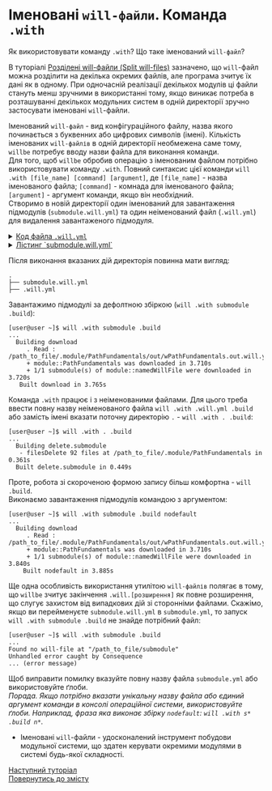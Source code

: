 # Іменовані `will-файли`. Команда `.with`  

Як використовувати команду `.with`? Що таке іменований `will-файл`?

В туторіалі [Розділені will-файли (Split will-files)](SplitWillFile.md) зазначено, що `will`-файл можна розділити на декілька окремих файлів, але програма зчитує їх дані як в одному. При одночасній реалізації декількох модулів ці файли стануть менш зручними в використанні тому, якщо виникає потреба в розташуванні декількох модульних систем в одній директорії зручно застосувати іменовані  `will`-файли.  

Іменований `will-файл` - вид конфігураційного файлу, назва якого починається з буквенних або цифрових символів (імені). Кількість іменованих `will-файлів` в одній директорії необмежена саме тому, `willbe` потребує вводу назви файла для виконання команди.  
Для того, щоб `willbe` обробив операцію з іменованим файлом потрібно використовувати команду `.with`. Повний синтаксис цієї команди `will .with [file_name] [command] [argument]`, де `[file_name]` - назва іменованого файла; `[command]` - комнада для іменованого файла; `[argument]` - аргумент команди, якщо він необхідний.   
Створимо в новій директорії один іменований для завантаження підмодулів (`submodule.will.yml`) та один неіменований файл (`.will.yml`) для видалення завантаженого підмодуля.  

<details>
    <summary><u>Код файла <code>.will.yml</code></u></summary>

```yaml
about :

  name : deleteSubmodule
  description : "To test named will-files"

path :

  fileToDelete :
      path : './.module/PathFundamentals'

step  :

  delete.submodule :
      inherit : predefined.delete
      filePath : path::fileToDelete*


build :

  delete.submodule :
      criterion :
          default : 1
      steps :
          - delete.*

```

</details>

<details>
    <summary><u>Лістинг `submodule.will.yml`</u></summary>

```yaml
about :

    name : namedWillFile
    description : "To test named will-files"
    version : 0.0.1

submodule :

    PathFundamentals : git+https:///github.com/Wandalen/wPathFundamentals.git/out/wPathFundamentals#master

build :

    download :        
      steps :
        - submodules.download
      criterion :
        default : 1

    nodefault :     
      steps :
        - submodules.download

```

</details>

Після виконання вказаних дій директорія повинна мати вигляд:  

```
.
├── submodule.will.yml
├── .will.yml

```

Завантажимо підмодулі за дефолтною збіркою (`will .with submodule .build`):

```
[user@user ~]$ will .with submodule .build
...
  Building download
     . Read : /path_to_file/.module/PathFundamentals/out/wPathFundamentals.out.will.yml
     + module::PathFundamentals was downloaded in 3.710s
     + 1/1 submodule(s) of module::namedWillFile were downloaded in 3.720s
   Built download in 3.765s

```

Команда `.with` працює і з неіменованими файлами. Для цього треба ввести повну назву неіменованого файла `will .with .will.yml .build` або замість імені вказати поточну директорію `.` - `will .with . .build`:  

```
[user@user ~]$ will .with . .build
...
  Building delete.submodule
   - filesDelete 92 files at /path_to_file/.module/PathFundamentals in 0.361s
  Built delete.submodule in 0.449s

```
Проте, робота зі скороченою формою запису більш комфортна - `will .build`.  
Виконаємо завантаження підмодулів командою з аргументом:

```
[user@user ~]$ will .with submodule .build nodefault
...
  Building download
     . Read : /path_to_file/.module/PathFundamentals/out/wPathFundamentals.out.will.yml
     + module::PathFundamentals was downloaded in 3.710s
     + 1/1 submodule(s) of module::namedWillFile were downloaded in 3.840s
    Built nodefault in 3.885s

```

Ще одна особливість використання утилітою `will-файлів` полягає в тому, що `willbe` зчитує закінчення `.will.[розширення]` як повне розширення, що слугує захистом від випадкових дій зі сторонніми файлами. Скажімо, якщо ви перейменуєте `submodule.will.yml` в `submodule.yml`, то запуск `will .with submodule .build` не знайде потрібний файл:

```
[user@user ~]$ will .with submodule .build
...
Found no will-file at "/path_to_file/submodule"           
Unhandled error caught by Consequence
... (error message)

```

Щоб виправити помилку вказуйте повну назву файла `submodule.yml` або використовуйте ґлоби.  
_Порада. Якщо потрібно вказати унікальну назву файла або єдиний аргумент команди в консолі операційної системи, використовуйте ґлоби. Наприклад, фраза яка виконає збірку `nodefault`: `will .with s* .build n*`._

- Іменовані `will`-файли - удосконалений інструмент побудови модульної системи, що здатен керувати окремими модулями в системі будь-якої складності.

[Наступний туторіал](UsingEachCommand.md)  
[Повернутись до змісту](../README.md#tutorials)

